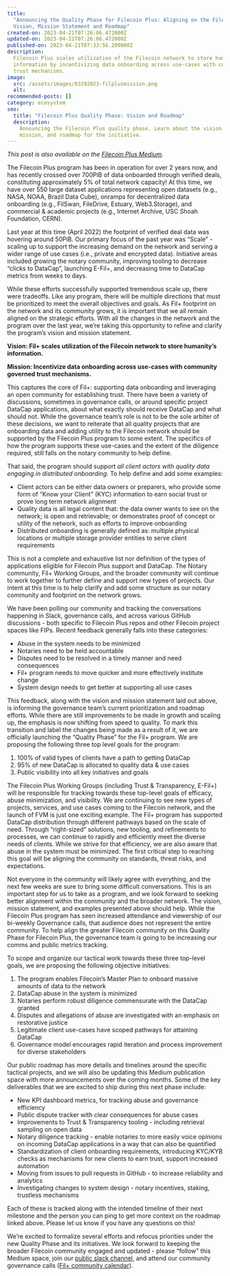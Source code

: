 ```yaml
---
title:
  "Announcing the Quality Phase for Filecoin Plus: Aligning on the Filecoin Plus
  Vision, Mission Statement and Roadmap"
created-on: 2023-04-21T07:26:06.472000Z
updated-on: 2023-04-21T07:26:06.472000Z
published-on: 2023-04-21T07:33:56.200000Z
description:
  Filecoin Plus scales utilization of the Filecoin network to store humanity’s
  information by incentivizing data onboarding across use-cases with community governed
  trust mechanisms.
image:
  src: /assets/images/03292023-filplusmission.png
  alt:
recommended-posts: []
category: ecosystem
seo:
  title: "Filecoin Plus Quality Phase: Vision and Roadmap"
  description:
    Announcing the Filecoin Plus quality phase. Learn about the vision,
    mission, and roadmap for the initiative.
---
```


_This post is also available on the_ [_Filecoin Plus Medium_](https://medium.com/filecoin-plus/announcing-the-quality-phase-for-filecoin-plus-2890a9797456)_._

The Filecoin Plus program has been in operation for over 2 years now, and has recently crossed over 700PiB of data onboarded through verified deals, constituting approximately 5% of total network capacity! At this time, we have over 550 large dataset applications representing open datasets (e.g., NASA, NOAA, Brazil Data Cube), onramps for decentralized data onboarding (e.g., FilSwan, FileDrive, Estuary, Web3.Storage), and commercial & academic projects (e.g., Internet Archive, USC Shoah Foundation, CERN).

Last year at this time (April 2022) the footprint of verified deal data was hovering around 50PiB. Our primary focus of the past year was “Scale” - scaling up to support the increasing demand on the network and serving a wider range of use cases (i.e., private and encrypted data). Initiative areas included growing the notary community, improving tooling to decrease “clicks to DataCap”, launching E-Fil+, and decreasing time to DataCap metrics from weeks to days.

While these efforts successfully supported tremendous scale up, there were tradeoffs. Like any program, there will be multiple directions that must be prioritized to meet the overall objectives and goals. As Fil+ footprint on the network and its community grows, it is important that we all remain aligned on the strategic efforts. With all the changes in the network and the program over the last year, we’re taking this opportunity to refine and clarify the program’s vision and mission statement.

**Vision: Fil+ scales utilization of the Filecoin network to store humanity’s information.**

**Mission: Incentivize data onboarding across use-cases with community governed trust mechanisms.**

This captures the core of Fil+: supporting data onboarding and leveraging an open community for establishing trust. There have been a variety of discussions, sometimes in governance calls, or around specific project DataCap applications, about what exactly should receive DataCap and what should not. While the governance team’s role is not to be the sole arbiter of these decisions, we want to reiterate that all quality projects that are onboarding data and adding utility to the Filecoin network should be supported by the Filecoin Plus program to some extent. The specifics of how the program supports these use-cases and the extent of the diligence required, still falls on the notary community to help define.

That said, the program should support _all client actors with quality data engaging in distributed onboarding_. To help define and add some examples:

- Client actors can be either data owners or preparers, who provide some form of “Know your Client” (KYC) information to earn social trust or prove long term network alignment
- Quality data is all legal content that: the data owner wants to see on the network; is open and retrievable; or demonstrates proof of concept or utility of the network, such as efforts to improve onboarding
- Distributed onboarding is generally defined as: multiple physical locations or multiple storage provider entities to serve client requirements

This is not a complete and exhaustive list nor definition of the types of applications eligible for Filecoin Plus support and DataCap. The Notary community, Fil+ Working Groups, and the broader community will continue to work together to further define and support new types of projects. Our intent at this time is to help clarify and add some structure as our notary community and footprint on the network grows.

We have been polling our community and tracking the conversations happening in Slack, governance calls, and across various GitHub discussions - both specific to Filecoin Plus repos and other Filecoin project spaces like FIPs. Recent feedback generally falls into these categories:

- Abuse in the system needs to be minimized
- Notaries need to be held accountable
- Disputes need to be resolved in a timely manner and need consequences
- Fil+ program needs to move quicker and more effectively institute change
- System design needs to get better at supporting all use cases

This feedback, along with the vision and mission statement laid out above, is informing the governance team’s current prioritization and roadmap efforts. While there are still improvements to be made in growth and scaling up, the emphasis is now shifting from speed to quality. To mark this transition and label the changes being made as a result of it, we are officially launching the “Quality Phase” for the Fil+ program. We are proposing the following three top level goals for the program:

1.  100% of valid types of clients have a path to getting DataCap
2.  95% of new DataCap is allocated to quality data & use cases
3.  Public visibility into all key initiatives and goals

The Filecoin Plus Working Groups (including Trust & Transparency, E-Fil+) will be responsible for tracking towards these top-level goals of efficacy, abuse minimization, and visibility. We are continuing to see new types of projects, services, and use cases coming to the Filecoin network, and the launch of FVM is just one exciting example. The Fil+ program has supported DataCap distribution through different pathways based on the scale of need. Through “right-sized” solutions, new tooling, and refinements to processes, we can continue to rapidly and efficiently meet the diverse needs of clients. While we strive for that efficiency, we are also aware that abuse in the system must be minimized. The first critical step to reaching this goal will be aligning the community on standards, threat risks, and expectations.

Not everyone in the community will likely agree with everything, and the next few weeks are sure to bring some difficult conversations. This is an important step for us to take as a program, and we look forward to seeking better alignment within the community and the broader network. The vision, mission statement, and examples presented above should help. While the Filecoin Plus program has seen increased attendance and viewership of our bi-weekly Governance calls, that audience does not represent the entire community. To help align the greater Filecoin community on this Quality Phase for Filecoin Plus, the governance team is going to be increasing our comms and public metrics tracking.

To scope and organize our tactical work towards these three top-level goals, we are proposing the following objective initiatives:

1.  The program enables Filecoin’s Master Plan to onboard massive amounts of data to the network
2.  DataCap abuse in the system is minimized
3.  Notaries perform robust diligence commensurate with the DataCap granted
4.  Disputes and allegations of abuse are investigated with an emphasis on restorative justice
5.  Legitimate client use-cases have scoped pathways for attaining DataCap
6.  Governance model encourages rapid iteration and process improvement for diverse stakeholders

Our public roadmap has more details and timelines around the specific tactical projects, and we will also be updating this Medium publication space with more announcements over the coming months. Some of the key deliverables that we are excited to ship during this next phase include:

- New KPI dashboard metrics, for tracking abuse and governance efficiency
- Public dispute tracker with clear consequences for abuse cases
- Improvements to Trust & Transparency tooling - including retrieval sampling on open data
- Notary diligence tracking - enable notaries to more easily voice opinions on incoming DataCap applications in a way that can also be quantified
- Standardization of client onboarding requirements, introducing KYC/KYB checks as mechanisms for new clients to earn trust, support increased automation
- Moving from issues to pull requests in GitHub - to increase reliability and analytics
- Investigating changes to system design - notary incentives, staking, trustless mechanisms

Each of these is tracked along with the intended timeline of their next milestone and the person you can ping to get more context on the roadmap linked above. Please let us know if you have any questions on this!

We’re excited to formalize several efforts and refocus priorities under the new Quality Phase and its initiatives. We look forward to keeping the broader Filecoin community engaged and updated - please “follow” this Medium space, join our [public slack channel](https://filecoinproject.slack.com/archives/C01DLAPKDGX), and attend our community governance calls ([Fil+ community calendar](https://calendar.google.com/calendar/u/1?cid=Y19rMWdrZm9vbTE3ZzBqOGM2YmFtNnVmNDNqMEBncm91cC5jYWxlbmRhci5nb29nbGUuY29t)).
